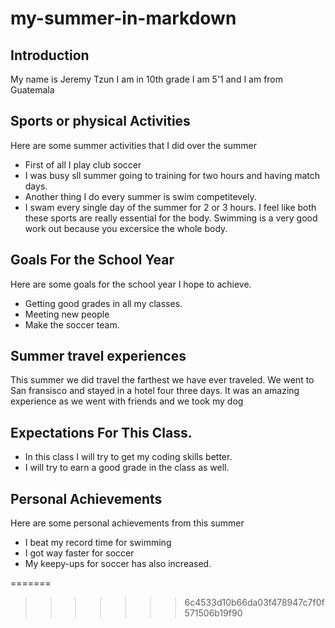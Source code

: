 # my-summer-in-markdown

## Introduction
My name is Jeremy Tzun
I am in 10th grade
I am 5'1 and I am from Guatemala
## Sports or physical Activities
Here are some summer activities that I did over the summer
- First of all I play club soccer
- I was busy sll summer going to training for two hours and having match days.
- Another thing I do every summer is swim competitevely.
- I swam every single day of the summer for 2 or 3 hours.
I feel like both these sports are really essential for the body.
Swimming is a very good work out because you excersice the whole body.
## Goals For the School Year
Here are some goals for the school year I hope to achieve.
- Getting good grades in all my classes.
- Meeting new people
- Make the soccer team.
## Summer travel experiences
This summer we did travel the farthest we have ever traveled.
We went to San fransisco and stayed in a hotel four three days.
It was an amazing experience as we went with friends and we took my dog
## Expectations For This Class.
- In this class I will try to get my coding skills better.
- I will try to earn a good grade in the class as well.
## Personal Achievements
Here are some personal achievements from this summer
- I beat my record time for swimming
- I got way faster for soccer
- My keepy-ups for soccer has also increased.

=======

>>>>>>> 6c4533d10b66da03f478947c7f0f571506b19f90